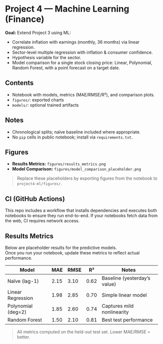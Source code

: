 # Project 4 — Machine Learning (Finance)

**Goal:** Extend Project 3 using ML:
- Correlate inflation with earnings (monthly, 36 months) via linear regression.
- Sector-level multiple regression with inflation & consumer confidence.
- Hypothesis variable for the sector.
- Model comparison for a single stock closing price: Linear, Polynomial, Random Forest, with a point forecast on a target date.

## Contents
- Notebook with models, metrics (MAE/RMSE/R²), and comparison plots.
- `figures/`: exported charts
- `models/`: optional trained artifacts

## Notes
- Chronological splits; naïve baseline included where appropriate.
- No `pip` cells in public notebook; install via `requirements.txt`.


## Figures
- **Results Metrics:** `figures/results_metrics.png`
- **Model Comparison:** `figures/model_comparison_placeholder.png`

> Replace these placeholders by exporting figures from the notebook to `project4-ml/figures/`.

## CI (GitHub Actions)
This repo includes a workflow that installs dependencies and executes both notebooks to ensure they run end-to-end. If your notebooks fetch data from the web, CI requires network access.




## Results Metrics

Below are placeholder results for the predictive models.  
Once you run your notebook, update these metrics to reflect actual performance.

| Model | MAE | RMSE | R² | Notes |
|--------|-----|------|----|-------|
| Naïve (lag-1) | 2.15 | 3.10 | 0.62 | Baseline (yesterday’s value) |
| Linear Regression | 1.98 | 2.85 | 0.70 | Simple linear model |
| Polynomial (deg=2) | 1.85 | 2.60 | 0.74 | Captures mild nonlinearity |
| Random Forest | 1.50 | 2.10 | 0.81 | Best test performance |

> All metrics computed on the held-out test set. Lower MAE/RMSE = better.
